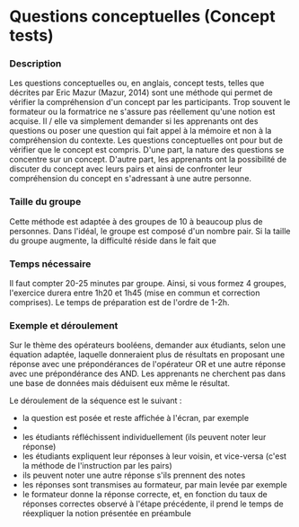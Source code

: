 # Questions conceptuelles (Concept tests)

### Description
Les questions conceptuelles ou, en anglais, concept tests, telles que décrites par Eric Mazur (Mazur, 2014) sont une méthode qui permet de vérifier la compréhension d'un concept par les participants. Trop souvent le formateur ou la formatrice ne s'assure pas réellement qu'une notion est acquise. Il / elle  va simplement demander si les apprenants ont des questions ou poser une question qui fait appel à la mémoire et non à la compréhension du contexte. Les questions conceptuelles ont pour but de vérifier que le concept est compris. D'une part, la nature des questions se concentre sur un concept. D'autre part, les apprenants ont la possibilité de discuter du concept avec leurs pairs et ainsi de confronter leur compréhension du concept en s'adressant à une autre personne. 

### Taille du groupe

Cette méthode est adaptée à des groupes de 10 à beaucoup plus de personnes. Dans l'idéal, le groupe est composé d'un nombre pair. Si la taille du groupe augmente, la difficulté réside dans le fait que 

### Temps nécessaire

Il faut compter 20-25 minutes par groupe. Ainsi, si vous formez 4 groupes, l'exercice durera entre 1h20 et 1h45 (mise en commun et correction comprises). Le temps de préparation est de l'ordre de 1-2h.

### Exemple et déroulement 
Sur le thème des opérateurs booléens, demander aux étudiants, selon une équation adaptée, laquelle donneraient plus de résultats en proposant une réponse avec une prépondérances de l'opérateur OR et une autre réponse avec une prépondérance des AND. Les apprenants ne cherchent pas dans une base de données mais déduisent eux même le résultat. 

Le déroulement de la séquence est le suivant :

- la question est posée et reste affichée à l'écran, par exemple
- 
- les étudiants réfléchissent individuellement (ils peuvent noter leur réponse)
- les étudiants expliquent leur réponses à leur voisin, et vice-versa (c'est la méthode de l'instruction par les pairs)
- ils peuvent noter une autre réponse s'ils prennent des notes
- les réponses sont transmises au formateur, par main levée par exemple
- le formateur donne la réponse correcte, et, en fonction du taux de réponses correctes observé à l'étape précédente, il prend le temps de réexpliquer la notion présentée en préambule